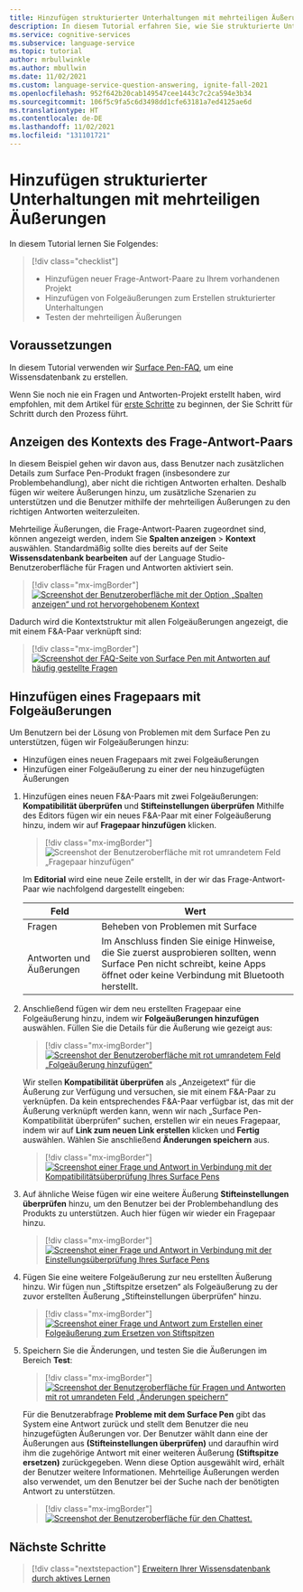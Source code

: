 ```yaml
---
title: Hinzufügen strukturierter Unterhaltungen mit mehrteiligen Äußerungen
description: In diesem Tutorial erfahren Sie, wie Sie strukturierte Unterhaltungen mit mehrteiligen Äußerungen führen.
ms.service: cognitive-services
ms.subservice: language-service
ms.topic: tutorial
author: mrbullwinkle
ms.author: mbullwin
ms.date: 11/02/2021
ms.custom: language-service-question-answering, ignite-fall-2021
ms.openlocfilehash: 952f642b20cab149547cee1443c7c2ca594e3b34
ms.sourcegitcommit: 106f5c9fa5c6d3498dd1cfe63181a7ed4125ae6d
ms.translationtype: HT
ms.contentlocale: de-DE
ms.lasthandoff: 11/02/2021
ms.locfileid: "131101721"
---
```

# <a name="add-guided-conversations-with-multi-turn-prompts"></a>Hinzufügen strukturierter Unterhaltungen mit mehrteiligen Äußerungen

In diesem Tutorial lernen Sie Folgendes:

> [!div class="checklist"]
> * Hinzufügen neuer Frage-Antwort-Paare zu Ihrem vorhandenen Projekt
> * Hinzufügen von Folgeäußerungen zum Erstellen strukturierter Unterhaltungen
> * Testen der mehrteiligen Äußerungen

## <a name="prerequisites"></a>Voraussetzungen

 In diesem Tutorial verwenden wir [Surface Pen-FAQ](https://support.microsoft.com/surface/how-to-use-your-surface-pen-8a403519-cd1f-15b2-c9df-faa5aa924e98), um eine Wissensdatenbank zu erstellen.

Wenn Sie noch nie ein Fragen und Antworten-Projekt erstellt haben, wird empfohlen, mit dem Artikel für [erste Schritte](../how-to/create-test-deploy.md) zu beginnen, der Sie Schritt für Schritt durch den Prozess führt.

## <a name="view-question-answer-pair-context"></a>Anzeigen des Kontexts des Frage-Antwort-Paars

In diesem Beispiel gehen wir davon aus, dass Benutzer nach zusätzlichen Details zum Surface Pen-Produkt fragen (insbesondere zur Problembehandlung), aber nicht die richtigen Antworten erhalten. Deshalb fügen wir weitere Äußerungen hinzu, um zusätzliche Szenarien zu unterstützen und die Benutzer mithilfe der mehrteiligen Äußerungen zu den richtigen Antworten weiterzuleiten.

Mehrteilige Äußerungen, die Frage-Antwort-Paaren zugeordnet sind, können angezeigt werden, indem Sie **Spalten anzeigen** > **Kontext** auswählen. Standardmäßig sollte dies bereits auf der Seite **Wissensdatenbank bearbeiten** auf der Language Studio-Benutzeroberfläche für Fragen und Antworten aktiviert sein.

> [!div class="mx-imgBorder"]
> [ ![Screenshot der Benutzeroberfläche mit der Option „Spalten anzeigen“ und rot hervorgehobenem Kontext]( ../media/guided-conversations/context.png) ]( ../media/guided-conversations/context.png#lightbox)

Dadurch wird die Kontextstruktur mit allen Folgeäußerungen angezeigt, die mit einem F&A-Paar verknüpft sind: 

> [!div class="mx-imgBorder"]
> [ ![Screenshot der FAQ-Seite von Surface Pen mit Antworten auf häufig gestellte Fragen ]( ../media/guided-conversations/surface-source.png) ]( ../media/guided-conversations/surface-source.png#lightbox)

## <a name="add-question-pair-with-follow-up-prompts"></a>Hinzufügen eines Fragepaars mit Folgeäußerungen

Um Benutzern bei der Lösung von Problemen mit dem Surface Pen zu unterstützen, fügen wir Folgeäußerungen hinzu:

- Hinzufügen eines neuen Fragepaars mit zwei Folgeäußerungen
- Hinzufügen einer Folgeäußerung zu einer der neu hinzugefügten Äußerungen

1. Hinzufügen eines neuen F&A-Paars mit zwei Folgeäußerungen: **Kompatibilität überprüfen** und **Stifteinstellungen überprüfen** Mithilfe des Editors fügen wir ein neues F&A-Paar mit einer Folgeäußerung hinzu, indem wir auf **Fragepaar hinzufügen** klicken.

    > [!div class="mx-imgBorder"]
    > ![Screenshot der Benutzeroberfläche mit rot umrandetem Feld „Fragepaar hinzufügen“]( ../media/guided-conversations/add-question.png)
    
    Im **Editorial** wird eine neue Zeile erstellt, in der wir das Frage-Antwort-Paar wie nachfolgend dargestellt eingeben:
    
    |Feld|Wert|
    |-----|----|
    |Fragen | Beheben von Problemen mit Surface |
    |Antworten und Äußerungen | Im Anschluss finden Sie einige Hinweise, die Sie zuerst ausprobieren sollten, wenn Surface Pen nicht schreibt, keine Apps öffnet oder keine Verbindung mit Bluetooth herstellt.|
    
2. Anschließend fügen wir dem neu erstellten Fragepaar eine Folgeäußerung hinzu, indem wir **Folgeäußerungen hinzufügen** auswählen. Füllen Sie die Details für die Äußerung wie gezeigt aus:
    
    > [!div class="mx-imgBorder"]
    > [ ![Screenshot der Benutzeroberfläche mit rot umrandetem Feld „Folgeäußerung hinzufügen“]( ../media/guided-conversations/add-prompts.png) ]( ../media/guided-conversations/add-prompts.png#lightbox)
    
    Wir stellen **Kompatibilität überprüfen** als „Anzeigetext“ für die Äußerung zur Verfügung und versuchen, sie mit einem F&A-Paar zu verknüpfen. Da kein entsprechendes F&A-Paar verfügbar ist, das mit der Äußerung verknüpft werden kann, wenn wir nach „Surface Pen-Kompatibilität überprüfen“ suchen, erstellen wir ein neues Fragepaar, indem wir auf **Link zum neuen Link erstellen** klicken und **Fertig** auswählen. Wählen Sie anschließend **Änderungen speichern** aus.
    
    > [!div class="mx-imgBorder"]
    > [ ![Screenshot einer Frage und Antwort in Verbindung mit der Kompatibilitätsüberprüfung Ihres Surface Pens]( ../media/guided-conversations/compatability-check.png) ]( ../media/guided-conversations/compatability-check.png#lightbox)
    
3. Auf ähnliche Weise fügen wir eine weitere Äußerung **Stifteinstellungen überprüfen** hinzu, um den Benutzer bei der Problembehandlung des Produkts zu unterstützen. Auch hier fügen wir wieder ein Fragepaar hinzu.
    
    > [!div class="mx-imgBorder"]
    > [ ![Screenshot einer Frage und Antwort in Verbindung mit der Einstellungsüberprüfung Ihres Surface Pens]( ../media/guided-conversations/pen-settings.png) ]( ../media/guided-conversations/check-pen-settings.png#lightbox)

4. Fügen Sie eine weitere Folgeäußerung zur neu erstellten Äußerung hinzu. Wir fügen nun „Stiftspitze ersetzen“ als Folgeäußerung zu der zuvor erstellten Äußerung „Stifteinstellungen überprüfen“ hinzu.

    > [!div class="mx-imgBorder"]
    > [ ![Screenshot einer Frage und Antwort zum Erstellen einer Folgeäußerung zum Ersetzen von Stiftspitzen]( ../media/guided-conversations/replace-pen.png) ]( ../media/guided-conversations/replace-pen.png#lightbox)
    
5. Speichern Sie die Änderungen, und testen Sie die Äußerungen im Bereich **Test**:
    
    > [!div class="mx-imgBorder"]
    > [ ![Screenshot der Benutzeroberfläche für Fragen und Antworten mit rot umrandeten Feld „Änderungen speichern“]( ../media/guided-conversations/save-changes.png) ]( ../media/guided-conversations/save-changes.png#lightbox)
    
    Für die Benutzerabfrage **Probleme mit dem Surface Pen** gibt das System eine Antwort zurück und stellt dem Benutzer die neu hinzugefügten Äußerungen vor. Der Benutzer wählt dann eine der Äußerungen aus **(Stifteinstellungen überprüfen)** und daraufhin wird ihm die zugehörige Antwort mit einer weiteren Äußerung **(Stiftspitze ersetzen)** zurückgegeben. Wenn diese Option ausgewählt wird, erhält der Benutzer weitere Informationen. Mehrteilige Äußerungen werden also verwendet, um den Benutzer bei der Suche nach der benötigten Antwort zu unterstützen.
    
    > [!div class="mx-imgBorder"]
    > [ ![Screenshot der Benutzeroberfläche für den Chattest.]( ../media/guided-conversations/test.png) ]( ../media/guided-conversations/test.png#lightbox)

## <a name="next-steps"></a>Nächste Schritte

> [!div class="nextstepaction"]
> [Erweitern Ihrer Wissensdatenbank durch aktives Lernen](active-learning.md)
